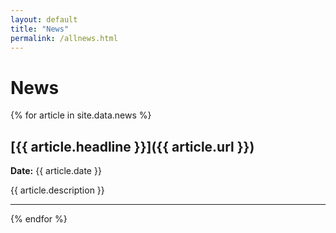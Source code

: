 ```yaml
---
layout: default
title: "News"
permalink: /allnews.html
---
```


# News

{% for article in site.data.news %}
## [{{ article.headline }}]({{ article.url }})
**Date:** {{ article.date }}

{{ article.description }}

---
{% endfor %}
